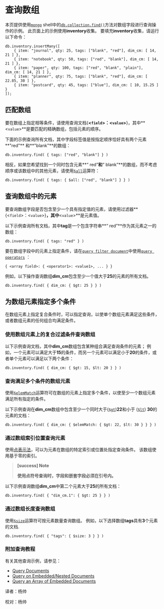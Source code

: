 
# 查询数组
本页提供使用[`mongo`](https://docs.mongodb.com/master/reference/program/mongo/#bin.mongo)  shell中的[`db.collection.find()`](https://docs.mongodb.com/manual/reference/method/db.collection.find/#db.collection.find)方法对数组字段进行查询操作的示例。 此页面上的示例使用**inventory**收集。 要填充**inventory**收集，请运行以下命令：

```shell
db.inventory.insertMany([
	{ item: "journal", qty: 25, tags: ["blank", "red"], dim_cm: [ 14, 21 ] }, 
	{ item: "notebook", qty: 50, tags: ["red", "blank"], dim_cm: [ 14, 21 ] },
	{ item: "paper", qty: 100, tags: ["red", "blank", "plain"], dim_cm: [ 14, 21 ] },
	{ item: "planner", qty: 75, tags: ["blank", "red"], dim_cm: [ 22.85, 30 ] },  
	{ item: "postcard", qty: 45, tags: ["blue"], dim_cm: [ 10, 15.25 ] }
]);
```

## 匹配数组

要在数组上指定相等条件，请使用查询文档{**<`field`>：<`value`>**}，其中**<`value`>**是要匹配的精确数组，包括元素的顺序。

下面的示例查询所有文档，其中字段标签值是按指定顺序恰好具有两个元素**"red"** 和**"blank"**的数组：

```shell
db.inventory.find( { tags: ["red", "blank"] } )
```

相反，如果您希望找到一个同时包含元素**“ red”**和**“ blank”**的数组，而不考虑顺序或该数组中的其他元素，请使用[`$all`](https://docs.mongodb.com/master/reference/operator/query/all/#op._S_all)运算符：

```shell
db.inventory.find( { tags: { $all: ["red", "blank"] } } )
```

## 查询数组中的元素

要查询数组字段是否包含至少一个具有指定值的元素，请使用过滤器**{<`field`>：<`value`>}**，其中**<`value`>**是元素值。

以下示例查询所有文档，其中**tag**是一个包含字符串**“ red”**作为其元素之一的数组：

```shell
db.inventory.find( { tags: "red" } )
```

要在数组字段中的元素上指定条件，请在[`query filter document`](https://docs.mongodb.com/manual/core/document/#document-query-filter)中使用[`query operators`](https://docs.mongodb.com/manual/reference/operator/query/#query-selectors) ：

```shell
{ <array field>: { <operator1>: <value1>, ... } }
```

例如，以下操作查询数组**dim_cm**包含至少一个值大于**25**的元素的所有文档。

```shell
db.inventory.find( { dim_cm: { $gt: 25 } } )
```

## 为数组元素指定多个条件

在数组元素上指定复合条件时，可以指定查询，以使单个数组元素满足这些条件，或者数组元素的任何组合均满足条件。

### 使用数组元素上的复合过滤条件查询数组

以下示例查询文档，其中**dim_cm**数组包含某种组合满足查询条件的元素； 例如，一个元素可以满足大于**15**的条件，而另一个元素可以满足小于**20**的条件，或者单个元素可以满足以下两个条件：

```shell
db.inventory.find( { dim_cm: { $gt: 15, $lt: 20 } } )
```

### 查询满足多个条件的数组元素

使用[`$elemMatch`](https://docs.mongodb.com/master/reference/operator/query/elemMatch/#op._S_elemMatch)运算符可在数组的元素上指定多个条件，以使至少一个数组元素满足所有指定的条件。

以下示例查询在**dim_cm**数组中包含至少一个同时大于([`$gt`](https://docs.mongodb.com/master/reference/operator/query/gt/#op._S_gt))**22**和小于 ([`$lt`](https://docs.mongodb.com/master/reference/operator/query/lt/#op._S_lt)) **30**的元素的文档：

```shell
db.inventory.find( { dim_cm: { $elemMatch: { $gt: 22, $lt: 30 } } } )
```

### 通过数组索引位置查询元素

使用[点表示法](https://docs.mongodb.com/master/reference/glossary/#term-dot-notation)，可以为元素在数组的特定索引或位置处指定查询条件。 该数组使用基于零的索引。

> **[success] Note**
>
> **使用点符号查询时，字段和嵌套字段必须在引号内。**

以下示例查询数组**dim_cm**中第二个元素大于**25**的所有文档：

```shell
db.inventory.find( { "dim_cm.1": { $gt: 25 } } )
```

### 通过数组长度查询数组

使用[`$size`](https://docs.mongodb.com/master/reference/operator/query/size/#op._S_size)运算符可按元素数量查询数组。 例如，以下选择数组**tags**具有**3**个元素的文档.

```shell
db.inventory.find( { "tags": { $size: 3 } } )
```

### 附加查询教程

有关其他查询示例，请参见：

- [Query Documents](https://docs.mongodb.com/manual/tutorial/query-documents/)
- [Query on Embedded/Nested Documents](https://docs.mongodb.com/manual/tutorial/query-embedded-documents/)
- [Query an Array of Embedded Documents](https://docs.mongodb.com/manual/tutorial/query-array-of-documents/)




译者：杨帅

校对：杨帅